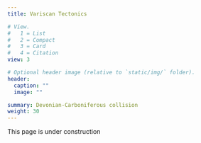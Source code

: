 ```yaml
---
title: Variscan Tectonics

# View.
#   1 = List
#   2 = Compact
#   3 = Card
#   4 = Citation
view: 3

# Optional header image (relative to `static/img/` folder).
header:
  caption: ""
  image: ""

summary: Devonian-Carboniferous collision
weight: 30
---
```

This page is under construction
